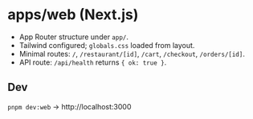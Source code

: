 # apps/web (Next.js)

- App Router structure under `app/`.
- Tailwind configured; `globals.css` loaded from layout.
- Minimal routes: `/`, `/restaurant/[id]`, `/cart`, `/checkout`, `/orders/[id]`.
- API route: `/api/health` returns `{ ok: true }`.

## Dev
`pnpm dev:web` → http://localhost:3000
